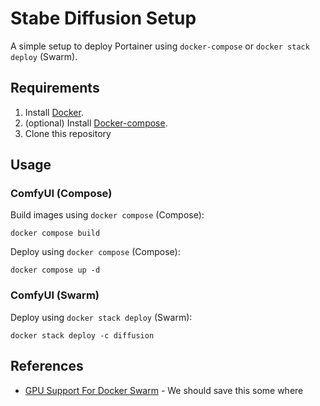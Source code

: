 # Stabe Diffusion Setup

A simple setup to deploy Portainer using `docker-compose` or `docker stack deploy` (Swarm).

## Requirements

1. Install [Docker](http://docker.io).
2. (optional) Install [Docker-compose](http://docs.docker.com/compose/install/).
3. Clone this repository

## Usage

### ComfyUI (Compose)

Build images using `docker compose` (Compose):
```
docker compose build
```

Deploy using `docker compose` (Compose):
```
docker compose up -d
```


### ComfyUI (Swarm)

Deploy using `docker stack deploy` (Swarm):
```
docker stack deploy -c diffusion
```
## References
- [GPU Support For Docker Swarm](https://gist.github.com/coltonbh/374c415517dbeb4a6aa92f462b9eb287) - We should save this some where
